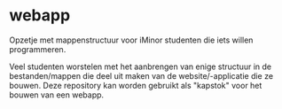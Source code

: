 # webapp
 Opzetje met mappenstructuur voor iMinor studenten die iets willen programmeren.

Veel studenten worstelen met het aanbrengen van enige structuur in de bestanden/mappen die deel uit maken van de website/-applicatie die ze bouwen. Deze repository kan worden gebruikt als "kapstok" voor het bouwen van een webapp.